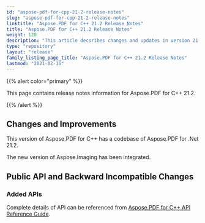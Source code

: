 ```yaml
---
id: "aspose-pdf-for-cpp-21-2-release-notes"
slug: "aspose-pdf-for-cpp-21-2-release-notes"
linktitle: "Aspose.PDF for C++ 21.2 Release Notes"
title: "Aspose.PDF for C++ 21.2 Release Notes"
weight: 120
description: "This article decsribes changes and updates in version 21.2 of Aspose.PDF for C++ library"
type: "repository"
layout: "release"
family_listing_page_title: "Aspose.PDF for C++ 21.2 Release Notes"
lastmod: "2021-02-16"
---
```


{{% alert color="primary" %}}

This page contains release notes information for Aspose.PDF for C++ 21.2.

{{% /alert %}}

## Changes and Improvements

This version of Aspose.PDF for C++ has a codebase of Aspose.PDF for .Net 21.2.

The new version of Aspose.Imaging has been integrated.

## Public API and Backward Incompatible Changes

### Added APIs

Complete details of API can be referenced from [Aspose.PDF for C++ API Reference Guide](https://reference.aspose.com/pdf/cpp).
